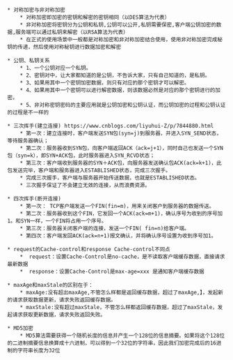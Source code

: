  
	* 对称加密与非对称加密
		* 对称加密即加密的密钥和解密的密钥相同（以DES算法为代表）
		* 非对称加密将密钥分为公钥和私钥,公钥可以公开,私钥需要保密,客户端公钥加密的数据,服务端可以通过私钥来解密（以RSA算法为代表）
		* 在正式的使用场景中一般都是对称加密和非对称加密结合使用，使用非对称加密完成秘钥的传递，然后使用对称秘钥进行数据加密和解密

	* 公钥、私钥关系
		* 1、一个公钥对应一个私钥。
		* 2、密钥对中，让大家都知道的是公钥，不告诉大家，只有自己知道的，是私钥。
		* 3、如果用其中一个密钥加密数据，则只有对应的那个密钥才可以解密。		
		* 4、如果用其中一个密钥可以进行解密数据，则该数据必然是对应的那个密钥进行的加密。
		* 5、非对称密钥密码的主要应用就是公钥加密和公钥认证，而公钥加密的过程和公钥认证的过程是不一样的

	* 三次挥手(建立连接) https://www.cnblogs.com/liyuhui-Z/p/7844880.html
		* 第一次：建立连接时，客户端发送SYN包(syn=j)到服务器，并进入SYN_SEND状态，等待服务器确认；
		* 第二次：服务器收到SYN包，向客户端返回ACK（ack=j+1），同时自己也发送一个SYN包（syn=k），即SYN+ACK包，此时服务器进入SYN_RCVD状态；
		* 第三次：客户端收到服务器的SYN＋ACK包，向服务器发送确认包ACK(ack=k+1)，此包发送完毕，客户端和服务器进入ESTABLISHED状态，完成三次握手。
		* 完成三次握手，客户端与服务器开始传送数据，也就是ESTABLISHED状态。
		* 三次握手保证了不会建立无效的连接，从而浪费资源。

	* 四次挥手(断开连接)
		* 第一次： TCP客户端发送一个FIN(fin=m)，用来关闭客户到服务器的数据传送。
		* 第二次：服务器收到这个FIN，它发回一个ACK(ack=m+1)，确认序号为收到的序号加1。和SYN一样，一个FIN将占用一个序号。
		* 第三次：服务器关闭客户端的连接，发送一个FIN( fin=n)给客户端。
		* 第四次：客户端发回ACK(ack=n+1)报文确认，并将确认序号设置为收到序号加1。

	* request的Cache-control和response Cache-control不同点
		*  request：设置Cache-Control是no-cache，是不读取客户端缓存数据，直接请求最新数据
		*  response：设置Cache-Control是max-age=xxx 是通知客户端缓存数据

	* maxAge和maxStale的区别在于：
		* maxAge:没有超出maxAge,不管怎么样都是返回缓存数据，超过了maxAge,】，发起新的请求获取数据更新，请求失败返回缓存数据。
		* maxStale:没有超过maxStale，不管怎么样都返回缓存数据，超过了maxStale，发起请求获取更新数据，请求失败返回失败。

	* MD5加密
		* MD5算法需要获得一个随机长度的信息并产生一个128位的信息摘要。如果将这个128位的二进制摘要信息换算成十六进制，可以得到一个32位的字符串，因此我们加密完成后的16进制的字符串长度为32位 
